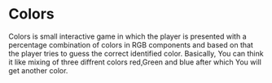 # Colors

Colors is small interactive game in which the player is presented with a percentage
combination of colors in RGB components and based on that the player tries to guess
the correct identified color.
Basically, 
          You can think it like  mixing of three diffrent colors red,Green and blue after which You will get another color.
